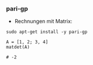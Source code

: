 ### pari-gp

- Rechnungen mit Matrix:

```
sudo apt-get install -y pari-gp
```

```
A = [1, 2; 3, 4]
matdet(A)

# -2
```
